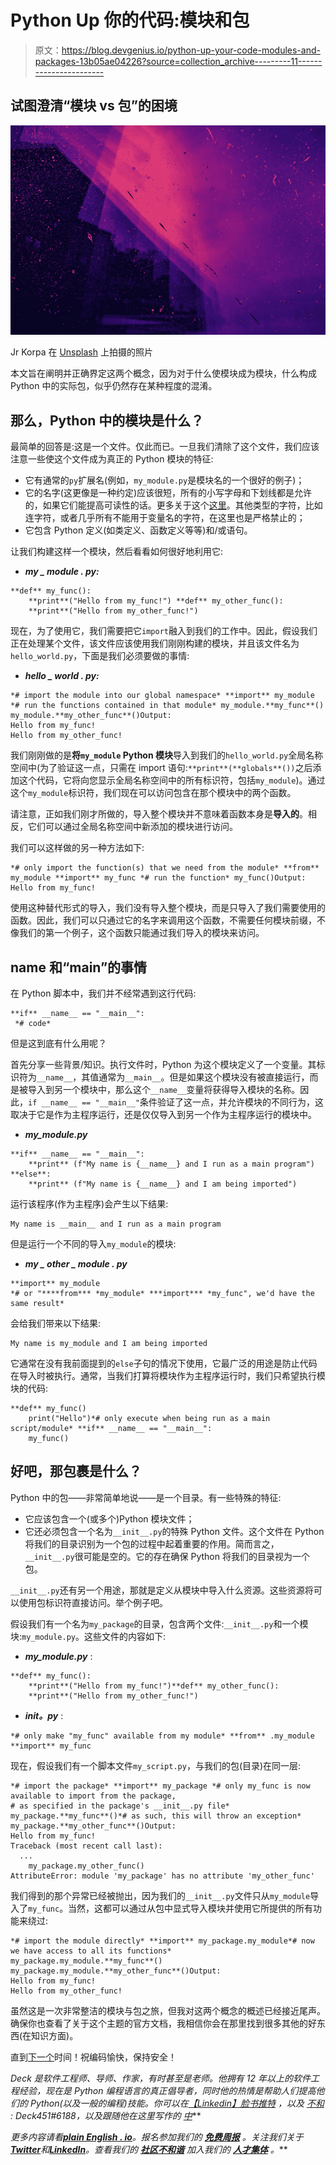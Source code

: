 # Python Up 你的代码:模块和包

> 原文：<https://blog.devgenius.io/python-up-your-code-modules-and-packages-13b05ae04226?source=collection_archive---------11----------------------->

## 试图澄清“模块 vs 包”的困境

![](img/bbcd12355bc14e6b91821096c81b2781.png)

Jr Korpa 在 [Unsplash](https://unsplash.com/s/photos/abstract?utm_source=unsplash&utm_medium=referral&utm_content=creditCopyText) 上拍摄的照片

本文旨在阐明并正确界定这两个概念，因为对于什么使模块成为模块，什么构成 Python 中的实际包，似乎仍然存在某种程度的混淆。

## 那么，Python 中的模块是什么？

最简单的回答是:这是一个文件。仅此而已。一旦我们清除了这个文件，我们应该注意一些使这个文件成为真正的 Python 模块的特征:

*   它有通常的`py`扩展名(例如，`my_module.py`是模块名的一个很好的例子)；
*   它的名字(这更像是一种约定)应该很短，所有的小写字母和下划线都是允许的，如果它们能提高可读性的话。更多关于这个[这里](https://peps.python.org/pep-0008/#package-and-module-names)。其他类型的字符，比如连字符，或者几乎所有不能用于变量名的字符，在这里也是严格禁止的；
*   它包含 Python 定义(如类定义、函数定义等等)和/或语句。

让我们构建这样一个模块，然后看看如何很好地利用它:

*   ***my _ module . py:***

```
**def** my_func():
    **print**("Hello from my_func!") **def** my_other_func():
    **print**("Hello from my_other_func!")
```

现在，为了使用它，我们需要把它`import`融入到我们的工作中。因此，假设我们正在处理某个文件，该文件应该使用我们刚刚构建的模块，并且该文件名为`hello_world.py`，下面是我们必须要做的事情:

*   ***hello _ world . py:***

```
*# import the module into our global namespace* **import** my_module *# run the functions contained in that module* my_module.**my_func**()
my_module.**my_other_func**()Output:
Hello from my_func!
Hello from my_other_func!
```

我们刚刚做的是**将`my_module` Python 模块**导入到我们的`hello_world.py`全局名称空间中(为了验证这一点，只需在 import 语句:`**print**(**globals**())`之后添加这个代码，它将向您显示全局名称空间中的所有标识符，包括`my_module`)。通过这个`my_module`标识符，我们现在可以访问包含在那个模块中的两个函数。

请注意，正如我们刚才所做的，导入整个模块并不意味着函数本身是**导入的**。相反，它们可以通过全局名称空间中新添加的模块进行访问。

我们可以这样做的另一种方法如下:

```
*# only import the function(s) that we need from the module* **from** my_module **import** my_func *# run the function* my_func()Output:
Hello from my_func!
```

使用这种替代形式的导入，我们没有导入整个模块，而是只导入了我们需要使用的函数。因此，我们可以只通过它的名字来调用这个函数，不需要任何模块前缀，不像我们的第一个例子，这个函数只能通过我们导入的模块来访问。

## __name__ 和“__main__”的事情

在 Python 脚本中，我们并不经常遇到这行代码:

```
**if** __name__ == "__main__":
 *# code*
```

但是这到底有什么用呢？

首先分享一些背景/知识。执行文件时，Python 为这个模块定义了一个变量。其标识符为`__name__`，其值通常为`__main__`。但是如果这个模块没有被直接运行，而是被导入到另一个模块中，那么这个`__name__`变量将获得导入模块的名称。因此，`if __name__ == "__main__"`条件验证了这一点，并允许模块的不同行为，这取决于它是作为主程序运行，还是仅仅导入到另一个作为主程序运行的模块中。

*   ***my_module.py***

```
**if** __name__ == "__main__":
    **print** (f"My name is {__name__} and I run as a main program")
**else**:
    **print** (f"My name is {__name__} and I am being imported")
```

运行该程序(作为主程序)会产生以下结果:

```
My name is __main__ and I run as a main program
```

但是运行一个不同的导入`my_module`的模块:

*   ***my _ other _ module . py***

```
**import** my_module
*# or "****from*** *my_module* ***import*** *my_func", we'd have the same result*
```

会给我们带来以下结果:

```
My name is my_module and I am being imported
```

它通常在没有我前面提到的`else`子句的情况下使用，它最广泛的用途是防止代码在导入时被执行。通常，当我们打算将模块作为主程序运行时，我们只希望执行模块的代码:

```
**def** my_func()
    print("Hello")*# only execute when being run as a main script/module* **if** __name__ == "__main__":
    my_func()
```

## 好吧，那包裹是什么？

Python 中的包——非常简单地说——是一个目录。有一些特殊的特征:

*   它应该包含一个(或多个)Python 模块文件；
*   它还必须包含一个名为`__init__.py`的特殊 Python 文件。这个文件在 Python 将我们的目录识别为一个包的过程中起着重要的作用。简而言之，`__init__.py`很可能是空的。它的存在确保 Python 将我们的目录视为一个包。

`__init__.py`还有另一个用途，那就是定义从模块中导入什么资源。这些资源将可以使用包标识符直接访问。举个例子吧。

假设我们有一个名为`my_package`的目录，包含两个文件:`__init__.py`和一个模块:`my_module.py`。这些文件的内容如下:

*   ***my_module.py*** :

```
**def** my_func():
    **print**("Hello from my_func!")**def** my_other_func():
    **print**("Hello from my_other_func!")
```

*   ***__init__。py*** :

```
*# only make "my_func" available from my module* **from** .my_module **import** my_func
```

现在，假设我们有一个脚本文件`my_script.py`，与我们的包(目录)在同一层:

```
*# import the package* **import** my_package *# only my_func is now available to import from the package,
# as specified in the package's __init__.py file*
my_package.**my_func**()*# as such, this will throw an exception* my_package.**my_other_func**()Output:
Hello from my_func!
Traceback (most recent call last):
  ...
    my_package.my_other_func()
AttributeError: module 'my_package' has no attribute 'my_other_func'
```

我们得到的那个异常已经被抛出，因为我们的`__init__.py`文件只从`my_module`导入了`my_func`。当然，这都可以通过从包中显式导入模块并使用它所提供的所有功能来绕过:

```
*# import the module directly* **import** my_package.my_module*# now we have access to all its functions*
my_package.my_module.**my_func**()
my_package.my_module.**my_other_func**()Output:
Hello from my_func!
Hello from my_other_func!
```

虽然这是一次非常整洁的模块与包之旅，但我对这两个概念的概述已经接近尾声。确保你也查看了关于这个主题的官方文档，我相信你会在那里找到很多其他的好东西(在知识方面)。

直到[下一个](https://medium.com/@deck451/python-up-your-code-the-diamond-problem-fb3748ad4ad8)时间！祝编码愉快，保持安全！

*Deck 是软件工程师、导师、作家，有时甚至是老师。他拥有 12 年以上的软件工程经验，现在是 Python 编程语言的真正倡导者，同时他的热情是帮助人们提高他们的 Python(以及一般的编程)技能。你可以在*[*【Linkedin】*](https://www.linkedin.com/in/deck451/)*[*脸书*](https://www.facebook.com/deck451/)*[*推特*](https://twitter.com/Deck45100) *，以及* [*不和*](https://discord.com) *: Deck451#6188，以及跟随他在这里写作的* [*中*](https://medium.com/@deck451)**

***更多内容请看*[***plain English . io***](https://plainenglish.io/)*。报名参加我们的* [***免费周报***](http://newsletter.plainenglish.io/) *。关注我们关于*[***Twitter***](https://twitter.com/inPlainEngHQ)*和*[***LinkedIn***](https://www.linkedin.com/company/inplainenglish/)*。查看我们的* [***社区不和谐***](https://discord.gg/GtDtUAvyhW) *加入我们的* [***人才集体***](https://inplainenglish.pallet.com/talent/welcome) *。***